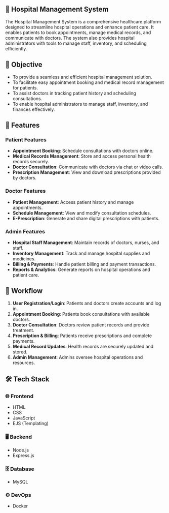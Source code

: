
## 🏥 Hospital Management System
The Hospital Management System is a comprehensive healthcare platform designed to streamline hospital operations and enhance patient care. It enables patients to book appointments, manage medical records, and communicate with doctors. The system also provides hospital administrators with tools to manage staff, inventory, and scheduling efficiently.

## 🎯 Objective
- To provide a seamless and efficient hospital management solution.
- To facilitate easy appointment booking and medical record management for patients.
- To assist doctors in tracking patient history and scheduling consultations.
- To enable hospital administrators to manage staff, inventory, and finances effectively.

## 🚀 Features
### Patient Features
- **Appointment Booking**: Schedule consultations with doctors online.
- **Medical Records Management**: Store and access personal health records securely.
- **Doctor Consultation**: Communicate with doctors via chat or video calls.
- **Prescription Management**: View and download prescriptions provided by doctors.

### Doctor Features
- **Patient Management**: Access patient history and manage appointments.
- **Schedule Management**: View and modify consultation schedules.
- **E-Prescription**: Generate and share digital prescriptions with patients.

### Admin Features
- **Hospital Staff Management**: Maintain records of doctors, nurses, and staff.
- **Inventory Management**: Track and manage hospital supplies and medicines.
- **Billing & Payments**: Handle patient billing and payment transactions.
- **Reports & Analytics**: Generate reports on hospital operations and patient care.

## 🔄 Workflow
1. **User Registration/Login**: Patients and doctors create accounts and log in.
2. **Appointment Booking**: Patients book consultations with available doctors.
3. **Doctor Consultation**: Doctors review patient records and provide treatment.
4. **Prescription & Billing**: Patients receive prescriptions and complete payments.
5. **Medical Record Updates**: Health records are securely updated and stored.
6. **Admin Management**: Admins oversee hospital operations and resources.

## 🛠 Tech Stack
### 🌐 Frontend
- HTML
- CSS
- JavaScript
- EJS (Templating)

### 🖥 Backend
- Node.js
- Express.js

### 🗄 Database
- MySQL

### ⚙️ DevOps
- Docker

